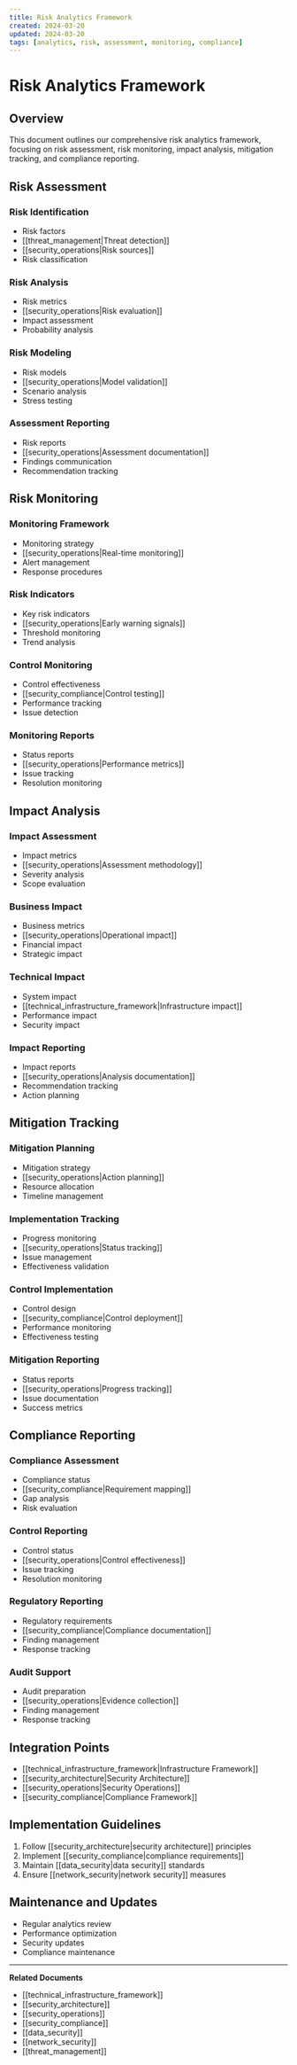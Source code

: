 ```yaml
---
title: Risk Analytics Framework
created: 2024-03-20
updated: 2024-03-20
tags: [analytics, risk, assessment, monitoring, compliance]
---
```


# Risk Analytics Framework

## Overview
This document outlines our comprehensive risk analytics framework, focusing on risk assessment, risk monitoring, impact analysis, mitigation tracking, and compliance reporting.

## Risk Assessment
### Risk Identification
- Risk factors
- [[threat_management|Threat detection]]
- [[security_operations|Risk sources]]
- Risk classification

### Risk Analysis
- Risk metrics
- [[security_operations|Risk evaluation]]
- Impact assessment
- Probability analysis

### Risk Modeling
- Risk models
- [[security_operations|Model validation]]
- Scenario analysis
- Stress testing

### Assessment Reporting
- Risk reports
- [[security_operations|Assessment documentation]]
- Findings communication
- Recommendation tracking

## Risk Monitoring
### Monitoring Framework
- Monitoring strategy
- [[security_operations|Real-time monitoring]]
- Alert management
- Response procedures

### Risk Indicators
- Key risk indicators
- [[security_operations|Early warning signals]]
- Threshold monitoring
- Trend analysis

### Control Monitoring
- Control effectiveness
- [[security_compliance|Control testing]]
- Performance tracking
- Issue detection

### Monitoring Reports
- Status reports
- [[security_operations|Performance metrics]]
- Issue tracking
- Resolution monitoring

## Impact Analysis
### Impact Assessment
- Impact metrics
- [[security_operations|Assessment methodology]]
- Severity analysis
- Scope evaluation

### Business Impact
- Business metrics
- [[security_operations|Operational impact]]
- Financial impact
- Strategic impact

### Technical Impact
- System impact
- [[technical_infrastructure_framework|Infrastructure impact]]
- Performance impact
- Security impact

### Impact Reporting
- Impact reports
- [[security_operations|Analysis documentation]]
- Recommendation tracking
- Action planning

## Mitigation Tracking
### Mitigation Planning
- Mitigation strategy
- [[security_operations|Action planning]]
- Resource allocation
- Timeline management

### Implementation Tracking
- Progress monitoring
- [[security_operations|Status tracking]]
- Issue management
- Effectiveness validation

### Control Implementation
- Control design
- [[security_compliance|Control deployment]]
- Performance monitoring
- Effectiveness testing

### Mitigation Reporting
- Status reports
- [[security_operations|Progress tracking]]
- Issue documentation
- Success metrics

## Compliance Reporting
### Compliance Assessment
- Compliance status
- [[security_compliance|Requirement mapping]]
- Gap analysis
- Risk evaluation

### Control Reporting
- Control status
- [[security_operations|Control effectiveness]]
- Issue tracking
- Resolution monitoring

### Regulatory Reporting
- Regulatory requirements
- [[security_compliance|Compliance documentation]]
- Finding management
- Response tracking

### Audit Support
- Audit preparation
- [[security_operations|Evidence collection]]
- Finding management
- Response tracking

## Integration Points
- [[technical_infrastructure_framework|Infrastructure Framework]]
- [[security_architecture|Security Architecture]]
- [[security_operations|Security Operations]]
- [[security_compliance|Compliance Framework]]

## Implementation Guidelines
1. Follow [[security_architecture|security architecture]] principles
2. Implement [[security_compliance|compliance requirements]]
3. Maintain [[data_security|data security]] standards
4. Ensure [[network_security|network security]] measures

## Maintenance and Updates
- Regular analytics review
- Performance optimization
- Security updates
- Compliance maintenance

---
**Related Documents**
- [[technical_infrastructure_framework]]
- [[security_architecture]]
- [[security_operations]]
- [[security_compliance]]
- [[data_security]]
- [[network_security]]
- [[threat_management]] 